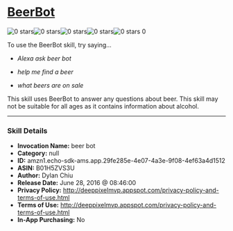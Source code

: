 # [BeerBot](http://alexa.amazon.com/#skills/amzn1.echo-sdk-ams.app.29fe285e-4e07-4a3e-9f08-4ef63a4d1512)
![0 stars](../../images/ic_star_border_black_18dp_1x.png)![0 stars](../../images/ic_star_border_black_18dp_1x.png)![0 stars](../../images/ic_star_border_black_18dp_1x.png)![0 stars](../../images/ic_star_border_black_18dp_1x.png)![0 stars](../../images/ic_star_border_black_18dp_1x.png) 0

To use the BeerBot skill, try saying...

* *Alexa ask beer bot*

* *help me find a beer*

* *what beers are on sale*

This skill uses BeerBot to answer any questions about beer. This skill may not be suitable for all ages as it contains information about alcohol.

***

### Skill Details

* **Invocation Name:** beer bot
* **Category:** null
* **ID:** amzn1.echo-sdk-ams.app.29fe285e-4e07-4a3e-9f08-4ef63a4d1512
* **ASIN:** B01H5ZVS3U
* **Author:** Dylan Chiu
* **Release Date:** June 28, 2016 @ 08:46:00
* **Privacy Policy:** http://deeppixelmvp.appspot.com/privacy-policy-and-terms-of-use.html
* **Terms of Use:** http://deeppixelmvp.appspot.com/privacy-policy-and-terms-of-use.html
* **In-App Purchasing:** No
